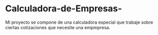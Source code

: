 # Calculadora-de-Empresas-
Mi proyecto se compone de una calculadora especial que trabaje sobre ciertas cotizaciones que necesite una empmpresa. 
